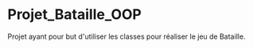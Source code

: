 # Projet_Bataille_OOP
 Projet ayant pour but d'utiliser les classes pour réaliser le jeu de Bataille.
